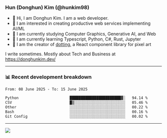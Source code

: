 ### Hun (Donghun) Kim (@hunkim98)

- 👋 Hi, I am Donghun Kim. I am a web developer. 
- 🤔 I am interested in creating productive web services implementing AI/ML
- 🔭 I am currently studying Computer Graphics, Generative AI, and Web 
- 🌱 I am currently learning Typescript, Python, C#, Rust, Jupyter
- 🎨 I am the creator of [dotting](https://github.com/hunkim98/dotting), a React component library for pixel art

I write sometimes. Mostly about Tech and Business at https://donghunkim.dev/

---
### 📊 Recent development breakdown
<!--START_SECTION:waka-->

```txt
From: 08 June 2025 - To: 15 June 2025

Python                       ███████████████████████▓░   94.14 %
CSV                          █▒░░░░░░░░░░░░░░░░░░░░░░░   05.46 %
Other                        ░░░░░░░░░░░░░░░░░░░░░░░░░   00.22 %
Bash                         ░░░░░░░░░░░░░░░░░░░░░░░░░   00.16 %
Git Config                   ░░░░░░░░░░░░░░░░░░░░░░░░░   00.02 %
```

<!--END_SECTION:waka-->
---

<!-- <div align='center'> -->
  <img align="center" src="https://github-readme-stats.vercel.app/api?username=hunkim98&theme=dark&show_icons=true"/>
<!-- </div> -->
<!--
**hunkim98/hunkim98** is a ✨ _special_ ✨ repository because its `README.md` (this file) appears on your GitHub profile.

Here are some ideas to get you started:

- 🔭 I’m currently working on ...
- 🌱 I’m currently learning ...
- 👯 I’m looking to collaborate on ...
- 🤔 I’m looking for help with ...
- 💬 Ask me about ...
- 📫 How to reach me: ...
- 😄 Pronouns: ...
- ⚡ Fun fact: ...
-->
